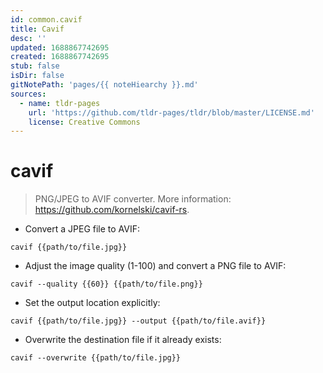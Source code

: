 ```yaml
---
id: common.cavif
title: Cavif
desc: ''
updated: 1688867742695
created: 1688867742695
stub: false
isDir: false
gitNotePath: 'pages/{{ noteHiearchy }}.md'
sources:
  - name: tldr-pages
    url: 'https://github.com/tldr-pages/tldr/blob/master/LICENSE.md'
    license: Creative Commons
---
```

# cavif

> PNG/JPEG to AVIF converter.
> More information: <https://github.com/kornelski/cavif-rs>.

- Convert a JPEG file to AVIF:

`cavif {{path/to/file.jpg}}`

- Adjust the image quality (1-100) and convert a PNG file to AVIF:

`cavif --quality {{60}} {{path/to/file.png}}`

- Set the output location explicitly:

`cavif {{path/to/file.jpg}} --output {{path/to/file.avif}}`

- Overwrite the destination file if it already exists:

`cavif --overwrite {{path/to/file.jpg}}`

